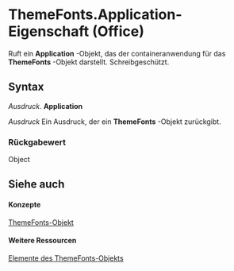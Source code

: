 
# ThemeFonts.Application-Eigenschaft (Office)

Ruft ein  **Application** -Objekt, das der containeranwendung für das **ThemeFonts** -Objekt darstellt. Schreibgeschützt.


## Syntax

 _Ausdruck_. **Application**

 _Ausdruck_ Ein Ausdruck, der ein **ThemeFonts** -Objekt zurückgibt.


### Rückgabewert

Object


## Siehe auch


#### Konzepte


[ThemeFonts-Objekt](393865af-f008-d26c-5b82-9ae79766e511.md)
#### Weitere Ressourcen


[Elemente des ThemeFonts-Objekts](http://msdn.microsoft.com/library/3ee20de9-c245-4432-e352-857326e08561%28Office.15%29.aspx)